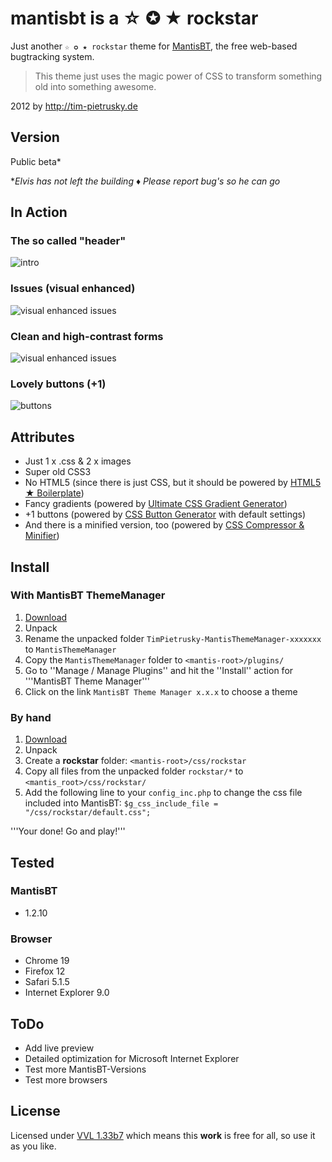 # mantisbt is a ☆ ✪ ★ rockstar

Just another `☆ ✪ ★ rockstar` theme for [MantisBT](http://www.mantisbt.org/), the free web-based bugtracking system.

> This theme just uses the magic power of CSS to transform something old into something awesome.


2012 by http://tim-pietrusky.de

## Version

Public beta*

**Elvis has not left the building ♦ Please report bug's so he can go*



## In Action

### The so called "header"
![intro](http://tim-pietrusky.de/img/mantisbt_is_a_rockstar_intro.png)

### Issues (visual enhanced)
![visual enhanced issues](http://tim-pietrusky.de/img/mantisbt_is_a_rockstar_visual_enhanced_issues.png?VERSION=3)

### Clean and high-contrast forms
![visual enhanced issues](http://tim-pietrusky.de/img/mantisbt_is_a_rockstar_form.png)

### Lovely buttons (+1)
![buttons](http://tim-pietrusky.de/img/mantisbt_is_a_rockstar_buttons.png)


## Attributes

 * Just 1 x .css & 2 x images
 * Super old CSS3
 * No HTML5 (since there is just CSS, but it should be powered by [HTML5 ★ Boilerplate](http://html5boilerplate.com))
 * Fancy gradients (powered by [Ultimate CSS Gradient Generator](http://www.colorzilla.com/gradient-editor/))
 * +1 buttons (powered by [CSS Button Generator](http://cssbuttongenerator.com) with default settings)
 * And there is a minified version, too (powered by [CSS Compressor & Minifier](http://www.minifycss.com/css-compressor))


## Install

### With MantisBT ThemeManager

1. [Download](http://github.com/TimPietrusky/MantisThemeManager/zipball/master)
2. Unpack
3. Rename the unpacked folder `TimPietrusky-MantisThemeManager-xxxxxxx` to `MantisThemeManager`
4. Copy the `MantisThemeManager` folder to `<mantis-root>/plugins/`
5. Go to ''Manage / Manage Plugins'' and hit the ''Install'' action for '''MantisBT Theme Manager'''
6. Click on the link `MantisBT Theme Manager x.x.x` to choose a theme

### By hand

1. [Download](http://github.com/TimPietrusky/mantisbt-is-a-rockstar/zipball/master)
2. Unpack
3. Create a **rockstar** folder: `<mantis-root>/css/rockstar`
4. Copy all files from the unpacked folder `rockstar/*` to `<mantis_root>/css/rockstar/`
5. Add the following line to your `config_inc.php` to change the css file included into MantisBT: `$g_css_include_file = "/css/rockstar/default.css";`

'''Your done! Go and play!'''

## Tested

### MantisBT

 * 1.2.10

### Browser

 * Chrome 19
 * Firefox 12
 * Safari 5.1.5
 * Internet Explorer 9.0


## ToDo

 * Add live preview
 * Detailed optimization for Microsoft Internet Explorer
 * Test more MantisBT-Versions
 * Test more browsers

## License

Licensed under [VVL 1.33b7](http://tim-pietrusky.de/license) which means this **work** is free for all, so use it as you like.